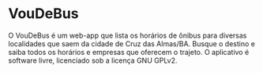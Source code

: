 VouDeBus
===========

O VouDeBus é um web-app que lista os horários de ônibus para diversas localidades que saem da cidade de Cruz das Almas/BA.
Busque o destino e saiba todos os horários e empresas que oferecem o trajeto.
O aplicativo é software livre, licenciado sob a licença GNU GPLv2.
